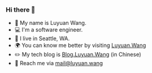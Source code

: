 ### Hi there 👋
- 👶 My name is Luyuan Wang.
- 💻 I'm a software engineer.
- 📌 I live in Seattle, WA.
- 🌍 You can know me better by visiting [Luyuan.Wang](http://luyuan.wang)
- ✏️ My tech blog is [Blog.Luyuan.Wang](http://blog.luyuan.wang) (in Chinese)
- 📧 Reach me via mail@luyuan.wang

<!--
**BeBeBerr/BeBeBerr** is a ✨ _special_ ✨ repository because its `README.md` (this file) appears on your GitHub profile.

Here are some ideas to get you started:

- 🔭 I’m currently working on ...
- 🌱 I’m currently learning ...
- 👯 I’m looking to collaborate on ...
- 🤔 I’m looking for help with ...
- 💬 Ask me about ...
- 📫 How to reach me: ...
- 😄 Pronouns: ...
- ⚡ Fun fact: ...
-->
